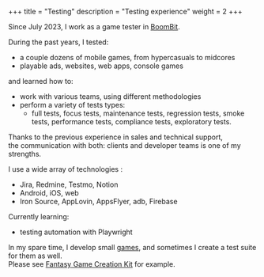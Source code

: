 +++
title = "Testing"
description = "Testing experience"
weight = 2
+++

Since July 2023, I work as a game tester in [BoomBit](https://boombit.com).

During the past years, I tested:
- a couple dozens of mobile games, from hypercasuals to midcores
- playable ads, websites, web apps, console games

and learned how to:
- work with various teams, using different methodologies
- perform a variety of tests types:
    - full tests, focus tests, maintenance tests, regression tests, smoke tests, performance tests, compliance tests, exploratory tests.

Thanks to the previous experience in sales and technical support,  
the communication with both: clients and developer teams is one of my strengths.

I use a wide array of technologies :
- Jira, Redmine, Testmo, Notion
- Android, iOS, web
- Iron Source, AppLovin, AppsFlyer, adb, Firebase

Currently learning:
- testing automation with Playwright

In my spare time, I develop small [games](/games), and sometimes I create a test suite for them as well.  
Please see [Fantasy Game Creation Kit](/games#fantasy-game-creation-kit) for example.
